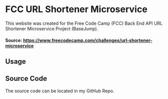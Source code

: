 # FCC URL Shortener Microservice

This website was created for the Free Code Camp (FCC) Back End API URL Shortener Microservice Project (BaseJump).

#### Source: https://www.freecodecamp.com/challenges/url-shortener-microservice

## Usage


## Source Code
The source code can be located in my GitHub Repo.
